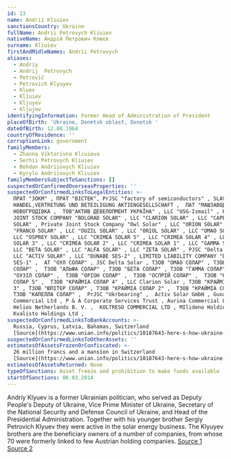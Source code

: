 ```yaml
---
id: 13
name: Andrii Kliuiev
sanctionsCountry: Ukraine
fullName: Andrii Petrovych Kliuiev
nativeName: Андрій Петрович Клюєв
surname: Kliuiev
firstAndMidleNames: Andrii Petrovych
aliases:
  - Andriy
  - Andrij  Petrovych
  - Petrovič
  - Petrovich Klyuyev
  - Kluev
  - Kliuiev
  - Kljuyev
  - Kljujev
identifyingInformation: Former Head of Administration of President
placeOfBirth: 'Ukraine, Donetsk oblast, Donetsk '
dateOfBirth: 12.08.1964
countryOfResidence: ''
corruptionLink: government
familyMembers:
  - Zhanna Viktorivna Kliuieva
  - Serhii Petrovych Kliuiev
  - Bohdan Andriiovych Kliuiev
  - Kyrylo Andriiovych Kliuiev
familyMembersSubjectToSanctions: []
suspectedOrConfirmedOverseasProperties: ''
suspectedOrConfirmedLinksToLegalEntities: >-
  ПРАТ "ЗОКМ" , ПРАТ "ВІСТЕК", PrJSC "factory of semiconductors" , SLAV
  HANDEL,VERTRETUNG UND BETEILIGUNG AKTIENGESELLSCHAFT ,  ПАТ "МАШЗАВОД" М
  НОВОГРОДІВКА ,  ТОВ"АКТИВ ДЕВЕЛОПМЕНТ УКРАЇНА" , LLC "USG-Ismail" , PRIVATE
  JOINT STOCK COMPANY "BOLGRAD SOLAR" , LLC "CLARION SOLAR" , LLC "CAPELLA
  SOLAR" , Private Joint Stock Company "Owl Solar" , LLC "ORION SOLAR" , LLC
  "FRANCO SOLAR" , LLC "OUZIL SOLAR" , LLC "ORIOL SOLAR" , LLC "OMAO SOLAR" ,
  LLC "OSPREY SOLAR" , LLC "CRIMEA SOLAR 5" , LLC "CRIMEA SOLAR 4" , LLC "CRIMEA
  SOLAR 3" , LLC "CRIMEA SOLAR 2" , LLC "CRIMEA SOLAR 1" , LLC "GAMMA SOLAR" , 
  LLC "BETA SOLAR" , LLC "ALFA SOLAR" , LLC "ZETA SOLAR" , PJSC "Delta Solar" ,
  LLC "ACTIV SOLAR" , LLC "DUNABE SES-2" , LIMITED LIABILITY COMPANY "DUNAYSKA
  SES-1" ,  АТ "ОУЛ СОЛАР" , JSC Delta Solar , ТЗОВ "ОМАО СОЛАР" , ТЗОВ "ЗЕТА
  СОЛАР" ,  ТЗОВ "АЛЬФА СОЛАР" , ТЗОВ "БЕТА СОЛАР" , ТЗОВ "ГАММА СОЛАР" , ТЗОВ
  "ОУЗІЛ СОЛАР" ,  ТЗОВ "ОРІОН СОЛАР" ,  ТЗОВ "ОСПРІЙ СОЛАР" ,  ТЗОВ "КРАЙМІА
  СОЛАР 5" ,  ТЗОВ "КРАЙМІА СОЛАР 4" , LLC Clarion Solar , ТЗОВ "КРАЙМІА СОЛАР
  3" , ТЗОВ "ЮПІТЕР СОЛАР" , ТЗОВ "КРАЙМІА СОЛАР 2" ,  ТЗОВ "КРАЙМІА СОЛАР 1" , 
  ТЗОВ "КАПЕЛЛА СОЛАР" ,  PrJSC "Ukrbearing" ,  Activ Solar GmbH , Gunaldi
  Commercial Ltd , P & A Corporate Services Trust , Aurina Commercial Ltd ,
  Helios Netherlands B. V. ,  KOLTRESO COMMERCIAL LTD , MIlideno Holdings Ltd. ,
  Kvalisto Holdings Ltd , 
suspectedOrConfirmedLinksToBankAccounts: >-
  Russia, Cyprus, Latvia, Bahamas, Switzerland
  [Source](https://www.unian.info/politics/10187643-here-s-how-ukraine-s-ousted-government-got-away-with-40-bln-media.html)
suspectedOrConfirmedLinksToOtherAssets: ''
estimatesOfAssetsFrozenOrConfiscated: >-
  26 million francs and a mansion in Switzerland
  [Source](https://www.unian.info/politics/10187643-here-s-how-ukraine-s-ousted-government-got-away-with-40-bln-media.html)
estimatesOfAssetsReturned: None
typeOfSanctions: Asset freeze and prohibition to make funds available
startOfSanctions: 06.03.2014
---
```

Andriy Klyuev is a former Ukrainian politician, who served as Deputy People's 
Deputy of Ukraine, Vice Prime Minister of Ukraine, Secretary of the National 
Security and Defense Council of Ukraine, and Head of the Presidential 
Administration. Together with his younger brother Sergiy Petrovich Klyuev they 
were active in the solar energy business. The Klyuyev brothers are the 
beneficiary owners of a number of companies, from whose 70 were formerly linked 
to few Austrian holding companies.
[Source 1](https://pep.org.ua/uk/person/742#dossier) [Source 
2](https://www.unian.info/politics/10187643-here-s-how-ukraine-s-ousted-government-got-away-with-40-bln-media.html)
